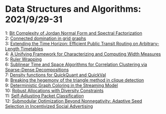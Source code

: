 # Data Structures and Algorithms: 2021/9/29-31  
1: [Bit Complexity of Jordan Normal Form and Spectral Factorization](https://doi.org/10.48550/arXiv.2109.13956)  
2: [Connected domination in grid graphs](https://doi.org/10.48550/arXiv.2109.14108)  
3: [Extending the Time Horizon: Efficient Public Transit Routing on  Arbitrary-Length Timetables](https://doi.org/10.48550/arXiv.2109.14143)  
4: [A Unifying Framework for Characterizing and Computing Width Measures](https://doi.org/10.48550/arXiv.2109.14610)  
5: [Ruler Wrapping](https://doi.org/10.48550/arXiv.2109.14497)  
6: [Sublinear Time and Space Algorithms for Correlation Clustering via  Sparse-Dense Decompositions](https://doi.org/10.48550/arXiv.2109.14528)  
7: [Density functions for QuickQuant and QuickVal](https://doi.org/10.48550/arXiv.2109.14749)  
8: [Breaking the hegemony of the triangle method in clique detection](https://doi.org/10.48550/arXiv.2109.14876)  
9: [Deterministic Graph Coloring in the Streaming Model](https://doi.org/10.48550/arXiv.2109.14891)  
10: [Robust Allocations with Diversity Constraints](https://doi.org/10.48550/arXiv.2109.15015)  
11: [Self-Adjusting Packet Classification](https://doi.org/10.48550/arXiv.2109.15090)  
12: [Submodular Optimization Beyond Nonnegativity: Adaptive Seed Selection in  Incentivized Social Advertising](https://doi.org/10.48550/arXiv.2109.15180)  
